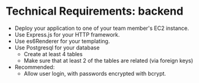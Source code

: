 # Technical Requirements: backend

- Deploy your application to one of your team member's EC2 instance.
- Use Express.js for your HTTP framework.
- Use es6Renderer for your templating.
- Use Postgresql for your database
    - Create at least 4 tables
    - Make sure that at least 2 of the tables are related (via foreign keys)
- Recommended:
    - Allow user login, with passwords encrypted with bcrypt.